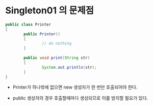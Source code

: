 # Singleton01 의 문제점

```java
public class Printer 
{
		public Printer()
		{
				// do nothing
		}
		
		public void print(String str)
		{
				System.out.println(str);
		}
}
```

* Printer가 하나밖에 없으면 new 생성자가 한 번만 호출되어야 한다.

* public 생성자의 경우 호출할때마다 생성되므로 이를 방지할 필요가 있다.